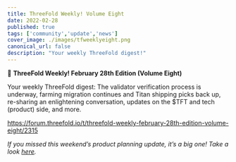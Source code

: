 ```yaml
---
title: ThreeFold Weekly! Volume Eight
date: 2022-02-28
published: true
tags: ['community','update','news']
cover_image: ./images/tfweeklyeight.png
canonical_url: false
description: "Your weekly ThreeFold digest!"
---
```


📰 **ThreeFold Weekly! February 28th Edition (Volume Eight)**

Your weekly ThreeFold digest: The validator verification process is underway, farming migration continues and Titan shipping picks back up, re-sharing an enlightening conversation, updates on the $TFT and tech (product) side, and more.

https://forum.threefold.io/t/threefold-weekly-february-28th-edition-volume-eight/2315

*If you missed this weekend’s product planning update, it’s a big one! Take a look [here](https://forum.threefold.io/t/threefold-product-planning-updates-march-2022/2302?u=hannahcordes).*